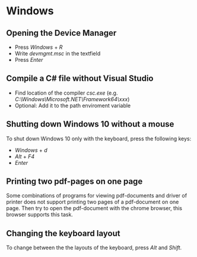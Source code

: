 # Windows
## Opening the Device Manager
- Press *Windows* + *R*
- Write *devmgmt.msc* in the textfield
- Press *Enter*

## Compile a C# file without Visual Studio
- Find location of the compiler *csc.exe* (e.g. *C:\Windows\Microsoft.NET\Framework64\xxx*)
- Optional: Add it to the path enviroment variable

## Shutting down Windows 10 without a mouse
To shut down Windows 10 only with the keyboard, press the following keys:
- *Windows* + *d*
- *Alt* + *F4*
- *Enter*

## Printing two pdf-pages on one page
Some combinations of programs for viewing pdf-documents and driver of printer does not support printing two pages of a pdf-document on one page.
Then try to open the pdf-document with the chrome browser, this browser supports this task.

## Changing the keyboard layout
To change between the the layouts of the keyboard, press *Alt* and *Shift*.

